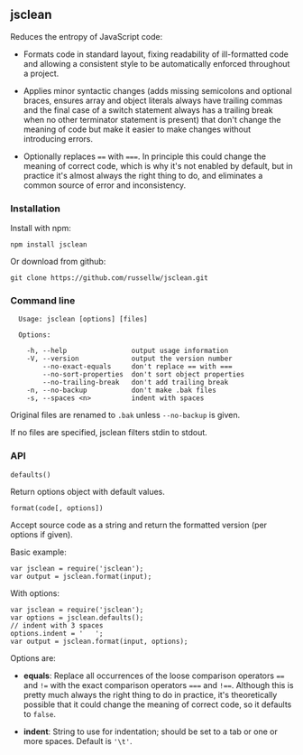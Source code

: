 ## jsclean

Reduces the entropy of JavaScript code:

- Formats code in standard layout, fixing readability of ill-formatted code and allowing a consistent style to be automatically enforced throughout a project.

- Applies minor syntactic changes (adds missing semicolons and optional braces, ensures array and object literals always have trailing commas and the final case of a switch statement always has a trailing break when no other terminator statement is present) that don't change the meaning of code but make it easier to make changes without introducing errors.

- Optionally replaces `==` with `===`. In principle this could change the meaning of correct code, which is why it's not enabled by default, but in practice it's almost always the right thing to do, and eliminates a common source of error and inconsistency.

### Installation

Install with npm:

```
npm install jsclean
```

Or download from github:

```
git clone https://github.com/russellw/jsclean.git
```

### Command line

```
  Usage: jsclean [options] [files]

  Options:

    -h, --help                output usage information
    -V, --version             output the version number
        --no-exact-equals     don't replace == with ===
        --no-sort-properties  don't sort object properties
        --no-trailing-break   don't add trailing break
    -n, --no-backup           don't make .bak files
    -s, --spaces <n>          indent with spaces

```

Original files are renamed to `.bak` unless `--no-backup` is given.

If no files are specified, jsclean filters stdin to stdout.

### API

```
defaults()
```

Return options object with default values.

```
format(code[, options])
```

Accept source code as a string and return the formatted version (per options if given).

Basic example:

```
var jsclean = require('jsclean');
var output = jsclean.format(input);
```

With options:

```
var jsclean = require('jsclean');
var options = jsclean.defaults();
// indent with 3 spaces
options.indent = '   ';
var output = jsclean.format(input, options);
```

Options are:

- **equals**: Replace all occurrences of the loose comparison operators `==` and `!=` with the exact comparison operators `===` and `!==`. Although this is pretty much always the right thing to do in practice, it's theoretically possible that it could change the meaning of correct code, so it defaults to `false`.

- **indent**: String to use for indentation; should be set to a tab or one or more spaces. Default is `'\t'`.
